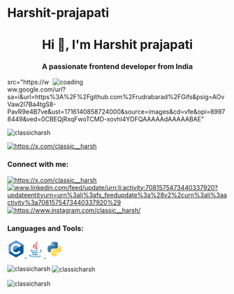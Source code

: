 # Harshit-prajapati
<h1 align="center">Hi 👋, I'm Harshit prajapati</h1>
<h3 align="center">A passionate frontend developer from India</h3>
<img align="right"alt="coading"width="400"> src="https://www.google.com/url?sa=i&url=https%3A%2F%2Fgithub.com%2Frudrabarad%2FGifs&psig=AOvVaw2I7Ba4tgS8-PavR9e4B7ve&ust=1716140858724000&source=images&cd=vfe&opi=89978449&ved=0CBEQjRxqFwoTCMD-xovhl4YDFQAAAAAdAAAAABAE"
<p align="left"> <img src="https://komarev.com/ghpvc/?username=classicharsh&label=Profile%20views&color=0e75b6&style=flat" alt="classicharsh" /> </p>

<p align="left"> <a href="https://twitter.com/https://x.com/classic__harsh" target="blank"><img src="https://img.shields.io/twitter/follow/https://x.com/classic__harsh?logo=twitter&style=for-the-badge" alt="https://x.com/classic__harsh" /></a> </p>

<h3 align="left">Connect with me:</h3>
<p align="left">
<a href="https://twitter.com/https://x.com/classic__harsh" target="blank"><img align="center" src="https://raw.githubusercontent.com/rahuldkjain/github-profile-readme-generator/master/src/images/icons/Social/twitter.svg" alt="https://x.com/classic__harsh" height="30" width="40" /></a>
<a href="https://linkedin.com/in/www.linkedin.com/feed/update/urn:li:activity:7081575473440337920?updateentityurn=urn%3ali%3afs_feedupdate%3a%28v2%2curn%3ali%3aactivity%3a7081575473440337920%29" target="blank"><img align="center" src="https://raw.githubusercontent.com/rahuldkjain/github-profile-readme-generator/master/src/images/icons/Social/linked-in-alt.svg" alt="www.linkedin.com/feed/update/urn:li:activity:7081575473440337920?updateentityurn=urn%3ali%3afs_feedupdate%3a%28v2%2curn%3ali%3aactivity%3a7081575473440337920%29" height="30" width="40" /></a>
<a href="https://instagram.com/https://www.instagram.com/classic__harsh/" target="blank"><img align="center" src="https://raw.githubusercontent.com/rahuldkjain/github-profile-readme-generator/master/src/images/icons/Social/instagram.svg" alt="https://www.instagram.com/classic__harsh/" height="30" width="40" /></a>
</p>

<h3 align="left">Languages and Tools:</h3>
<p align="left"> <a href="https://www.cprogramming.com/" target="_blank" rel="noreferrer"> <img src="https://raw.githubusercontent.com/devicons/devicon/master/icons/c/c-original.svg" alt="c" width="40" height="40"/> </a> <a href="https://www.java.com" target="_blank" rel="noreferrer"> <img src="https://raw.githubusercontent.com/devicons/devicon/master/icons/java/java-original.svg" alt="java" width="40" height="40"/> </a> <a href="https://www.python.org" target="_blank" rel="noreferrer"> <img src="https://raw.githubusercontent.com/devicons/devicon/master/icons/python/python-original.svg" alt="python" width="40" height="40"/> </a> </p>

<p><img align="left" src="https://github-readme-stats.vercel.app/api/top-langs?username=classicharsh&show_icons=true&locale=en&layout=compact" alt="classicharsh" /></p>

<p>&nbsp;<img align="center" src="https://github-readme-stats.vercel.app/api?username=classicharsh&show_icons=true&locale=en" alt="classicharsh" /></p>

<p><img align="center" src="https://github-readme-streak-stats.herokuapp.com/?user=classicharsh&" alt="classicharsh" /></p>
